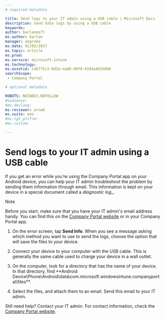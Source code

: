 ```yaml
---
# required metadata

title: Send logs to your IT admin using a USB cable | Microsoft Docs
description: Send data logs by using a USB cable
keywords:
author: barlanmsftms.author: barlan
manager: angrobe
ms.date: 01/03/2017
ms.topic: article
ms.prod:
ms.service: microsoft-intune
ms.technology:
ms.assetid: c46775c2-9d2a-4a88-89f0-4104a462b898searchScope: - Company Portal

# optional metadata

ROBOTS: NOINDEX,NOFOLLOW
#audience:
#ms.devlang:
ms.reviewer: arnab
ms.suite: ems
#ms.tgt_pltfrm:
#ms.custom:

---
```



# Send logs to your IT admin using a USB cable

If you get an error while you’re using the Company Portal app on your Android device, you can help your IT admin troubleshoot the problem by sending them information through email. This information is kept on your device in a special document called a _diagnostic log__.

> [!Note]
> Before you start, make sure that you have your IT admin's email address handy. You can find this on the [Company Portal website](http://portal.manage.microsoft.com) or in your Company Portal app.

1.  On the error screen, tap **Send Info**. When you see a message asking which method you want to use to send the logs, choose the option that will save the files to your device.

2.  Connect your device to your computer with the USB cable. This is generally the same cable used to charge your device in a wall outlet.

3.  On the computer, look for a directory that has the name of your device. In that directory, find **Android Device\Phone\Android\data\com.microsoft.windowsintune.companyportal\files\**.

4.  Select the files, and attach them to an email. Send this email to your IT admin.

Still need help? Contact your IT admin. For contact information, check the [Company Portal website](http://portal.manage.microsoft.com).
